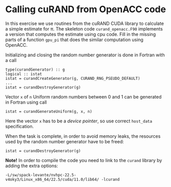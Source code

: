 # Calling cuRAND from OpenACC code

In this exercise we use routines from the cuRAND CUDA library to calculate a simple estimate for π. The skeleton code `curand_openacc.F90` implements a version that computes the estimate using cpu code. Fill in the missing parts of a function `gpu_pi` that does the similar computation using OpenACC.

Initializing and closing the random number generator is done in Fortran with a call
```Fortran
type(curandGenerator) :: g
logical :: istat
istat = curandCreateGenerator(g, CURAND_RNG_PSEUDO_DEFAULT)
...
istat = curandDestroyGenerator(g)
```

Vector `x` of `n` Uniform random numbers between 0 and 1 can be generated in Fortran using call

```Fortran
istat = curandGenerateUniform(g, x, n)
```

Here the vector `x` has to be a *device pointer*, so use correct `host_data` specification.

When the task is complete, in order to avoid memory leaks, the resources used by the random number generator have to be freed:
```Fortran
istat = curandDestroyGenerator(g)
```

**Note!** In order to compile the code you need to link to the `curand` library by adding the extra options:  
```
-L/sw/spack-levante/nvhpc-22.5-v4oky3/Linux_x86_64/22.5/cuda/11.0/lib64/ -lcurand
``` 
